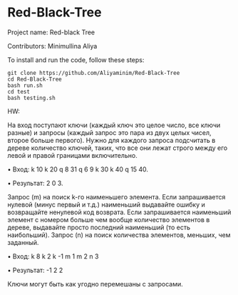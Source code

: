 # Red-Black-Tree
Project name: Red-black Tree

Contributors: Minimullina Aliya

To install and run the code, follow these steps:

    git clone https://github.com/Aliyaminim/Red-Black-Tree
    cd Red-Black-Tree
    bash run.sh
    cd test
    bash testing.sh
    
HW:

На вход поступают ключи (каждый ключ это целое число, все ключи разные) и запросы (каждый запрос это пара из двух целых чисел, второе больше первого). Нужно для каждого запроса подсчитать в дереве количество ключей, таких, что все они лежат строго между его левой и правой границами включительно.

• Вход: k 10 k 20 q 8 31 q 6 9 k 30 k 40 q 15 40.

• Результат: 2 0 3.

Запрос (m) на поиск k-го наименьшего элемента. Если запрашивается нулевой (минус первый и т.д.) наименьший выдавайте ошибку и возвращайте ненулевой код возврата. Если запрашивается наименьший элемент с номером больше чем вообще количество элементов в дереве, выдавайте просто последний наименьший (то есть наибольший).
Запрос (n) на поиск количества элементов, меньших, чем заданный.

• Вход: k 8 k 2 k -1 m 1 m 2 n 3

• Результат: -1 2 2

Ключи могут быть как угодно перемешаны с запросами. 

